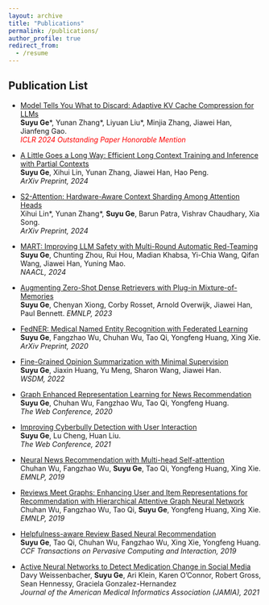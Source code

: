 ```yaml
---
layout: archive
title: "Publications"
permalink: /publications/
author_profile: true
redirect_from:
  - /resume
---
```


## Publication List

* [Model Tells You What to Discard: Adaptive KV Cache Compression for LLMs](https://arxiv.org/abs/2110.08845.pdf) \
**Suyu Ge**\*, Yunan Zhang\*, Liyuan Liu\*, Minjia Zhang, Jiawei Han, Jianfeng Gao. \
*<span style="color:red">ICLR 2024 Outstanding Paper Honorable Mention</span>* 

* [A Little Goes a Long Way: Efficient Long Context Training and Inference with Partial Contexts](https://arxiv.org/pdf/2410.01485) \
**Suyu Ge**, Xihui Lin, Yunan Zhang, Jiawei Han, Hao Peng. \
*ArXiv Preprint, 2024* 

* [S2-Attention: Hardware-Aware Context Sharding Among Attention Heads](https://arxiv.org/pdf/2407.17678) \
Xihui Lin\*, Yunan Zhang\*, **Suyu Ge**, Barun Patra, Vishrav Chaudhary, Xia Song. \
*ArXiv Preprint, 2024* 

* [MART: Improving LLM Safety with Multi-Round Automatic Red-Teaming](https://arxiv.org/pdf/2311.07689) \
**Suyu Ge**, Chunting Zhou, Rui Hou, Madian Khabsa, Yi-Chia Wang, Qifan Wang, Jiawei Han, Yuning Mao. \
*NAACL, 2024* 

* [Augmenting Zero-Shot Dense Retrievers with Plug-in Mixture-of-Memories](https://arxiv.org/pdf/2302.03754) \
**Suyu Ge**, Chenyan Xiong, Corby Rosset, Arnold Overwijk, Jiawei Han, Paul Bennett.
*EMNLP, 2023* 

* [FedNER: Medical Named Entity Recognition with Federated Learning](https://arxiv.org/pdf/2003.09288.pdf) \
**Suyu Ge**, Fangzhao Wu, Chuhan Wu, Tao Qi, Yongfeng Huang, Xing Xie. \
*ArXiv Preprint, 2020*

* [Fine-Grained Opinion Summarization with Minimal Supervision](https://arxiv.org/abs/2110.08845.pdf) \
**Suyu Ge**, Jiaxin Huang, Yu Meng, Sharon Wang, Jiawei Han. \
*WSDM, 2022* 

* [Graph Enhanced Representation Learning for News Recommendation](https://arxiv.org/pdf/2003.14292.pdf) \
**Suyu Ge**, Chuhan Wu, Fangzhao Wu, Tao Qi, Yongfeng Huang. \
*The Web Conference, 2020*

* [Improving Cyberbully Detection with User Interaction](https://arxiv.org/pdf/2011.00449.pdf) \
**Suyu Ge**, Lu Cheng, Huan Liu.  
*The Web Conference, 2021*

* [Neural News Recommendation with Multi-head Self-attention](https://www.aclweb.org/anthology/D19-1671.pdf) \
Chuhan Wu, Fangzhao Wu, **Suyu Ge**, Tao Qi, Yongfeng Huang, Xing Xie.  
*EMNLP, 2019*  

* [Reviews Meet Graphs: Enhancing User and Item Representations for Recommendation with Hierarchical Attentive Graph Neural Network](https://www.aclweb.org/anthology/D19-1494.pdf) \
Chuhan Wu, Fangzhao Wu, Tao Qi, **Suyu Ge**, Yongfeng Huang, Xing Xie.  
*EMNLP, 2019*  

* [Helpfulness-aware Review Based Neural Recommendation](https://link.springer.com/article/10.1007/s42486-019-00023-0) \
**Suyu Ge**, Tao Qi, Chuhan Wu, Fangzhao Wu, Xing Xie, Yongfeng Huang.  
*CCF Transactions on Pervasive Computing and Interaction, 2019*  

* [Active Neural Networks to Detect Medication Change in Social Media](https://academic.oup.com/jamia/advance-article/doi/10.1093/jamia/ocab158/6382264?searchresult=1) \
Davy Weissenbacher, **Suyu Ge**, Ari Klein, Karen O’Connor, Robert Gross, Sean Hennessy, Graciela Gonzalez-Hernandez  
*Journal of the American Medical Informatics Association (JAMIA), 2021*
